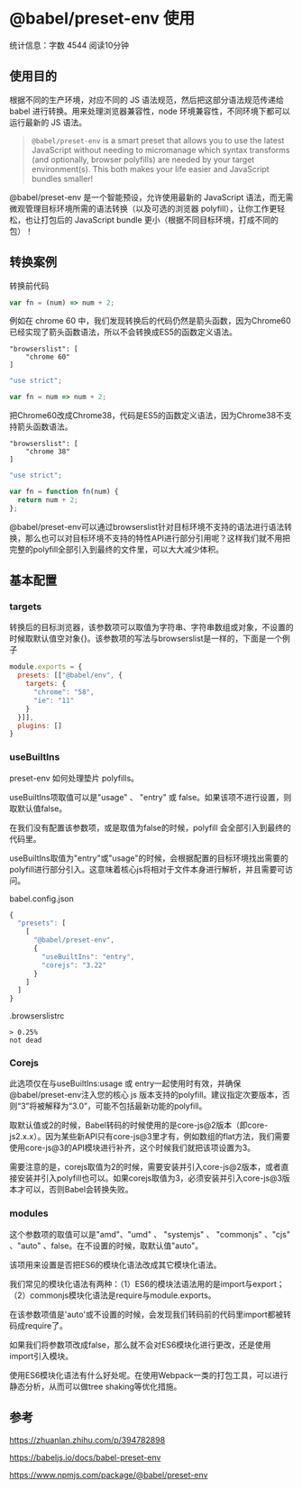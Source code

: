 # @babel/preset-env 使用

统计信息：字数 4544  阅读10分钟


## 使用目的

根据不同的生产环境，对应不同的 JS 语法规范，然后把这部分语法规范传递给 babel 进行转换。用来处理浏览器兼容性，node 环境兼容性，不同环境下都可以运行最新的 JS 语法。

> `@babel/preset-env` is a smart preset that allows you to use the latest JavaScript without needing to micromanage which syntax transforms (and optionally, browser polyfills) are needed by your target environment(s). This both makes your life easier and JavaScript bundles smaller!

@babel/preset-env 是一个智能预设，允许使用最新的 JavaScript 语法，而无需微观管理目标环境所需的语法转换（以及可选的浏览器 polyfill），让你工作更轻松，也让打包后的 JavaScript bundle 更小（根据不同目标环境，打成不同的包）！

## 转换案例

转换前代码

~~~js
var fn = (num) => num + 2;
~~~

例如在 chrome 60 中，我们发现转换后的代码仍然是箭头函数，因为Chrome60已经实现了箭头函数语法，所以不会转换成ES5的函数定义语法。

~~~
"browserslist": [
    "chrome 60"
]
~~~

~~~js
"use strict";

var fn = num => num + 2;
~~~

把Chrome60改成Chrome38，代码是ES5的函数定义语法，因为Chrome38不支持箭头函数语法。

~~~
"browserslist": [
    "chrome 38"
]
~~~

~~~js
"use strict";

var fn = function fn(num) {
  return num + 2;
};
~~~

@babel/preset-env可以通过browserslist针对目标环境不支持的语法进行语法转换，那么也可以对目标环境不支持的特性API进行部分引用呢？这样我们就不用把完整的polyfill全部引入到最终的文件里，可以大大减少体积。

## 基本配置

### targets

转换后的目标浏览器，该参数项可以取值为字符串、字符串数组或对象，不设置的时候取默认值空对象{}。该参数项的写法与browserslist是一样的，下面是一个例子

~~~js
module.exports = {
  presets: [["@babel/env", {
    targets: {
      "chrome": "58",
      "ie": "11"
    }
  }]],
  plugins: []
}
~~~

### useBuiltIns

preset-env 如何处理垫片 polyfills。

useBuiltIns项取值可以是"usage" 、 "entry" 或 false。如果该项不进行设置，则取默认值false。

在我们没有配置该参数项，或是取值为false的时候，polyfill 会全部引入到最终的代码里。

useBuiltIns取值为"entry"或"usage"的时候，会根据配置的目标环境找出需要的polyfill进行部分引入。这意味着核心js将相对于文件本身进行解析，并且需要可访问。

babel.config.json

~~~js
{
  "presets": [
    [
      "@babel/preset-env",
      {
        "useBuiltIns": "entry",
        "corejs": "3.22"
      }
    ]
  ]
}
~~~

.browserslistrc

~~~
> 0.25%
not dead
~~~

### Corejs

此选项仅在与useBuiltIns:usage 或 entry一起使用时有效，并确保@babel/preset-env注入您的核心 js 版本支持的polyfill。建议指定次要版本，否则“3”将被解释为“3.0”，可能不包括最新功能的polyfill。

取默认值或2的时候，Babel转码的时候使用的是core-js@2版本（即core-js2.x.x）。因为某些新API只有core-js@3里才有，例如数组的flat方法，我们需要使用core-js@3的API模块进行补齐，这个时候我们就把该项设置为3。

需要注意的是，corejs取值为2的时候，需要安装并引入core-js@2版本，或者直接安装并引入polyfill也可以。如果corejs取值为3，必须安装并引入core-js@3版本才可以，否则Babel会转换失败。

### modules

这个参数项的取值可以是"amd"、"umd" 、 "systemjs" 、 "commonjs" 、"cjs" 、"auto" 、false。在不设置的时候，取默认值"auto"。

该项用来设置是否把ES6的模块化语法改成其它模块化语法。

我们常见的模块化语法有两种：（1）ES6的模块法语法用的是import与export；（2）commonjs模块化语法是require与module.exports。

在该参数项值是'auto'或不设置的时候，会发现我们转码前的代码里import都被转码成require了。

如果我们将参数项改成false，那么就不会对ES6模块化进行更改，还是使用import引入模块。

使用ES6模块化语法有什么好处呢。在使用Webpack一类的打包工具，可以进行静态分析，从而可以做tree shaking等优化措施。



## 参考

https://zhuanlan.zhihu.com/p/394782898

https://babeljs.io/docs/babel-preset-env

https://www.npmjs.com/package/@babel/preset-env